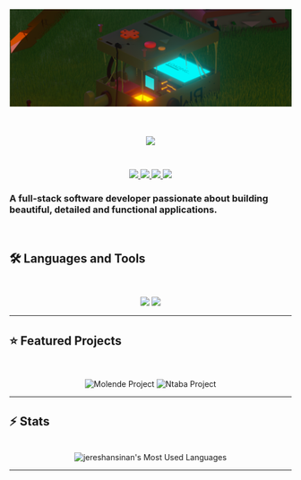 <img src="https://github.com/jereshansinan/jereshansinan/blob/main/contrast2.png" alt="Banner of bmo">
<h1 align="center">
    <img src="https://readme-typing-svg.herokuapp.com/?font=Inter&size=48&center=true&vCenter=true&width=500&height=70&color=fff&duration=4000&lines=Hi+There!+👋;+I'm+Jereshan+Sinan!;" />
</h1>

<br>

<div align="center">
  <a href="jereshan.sinan11@gmail.com">
    <img src="https://img.shields.io/badge/Gmail-white?style=for-the-badge&logo=gmail&logoColor=red" />
  </a>
  <a href="https://linkedin.com/in/jereshansinan" target="_blank">
    <img src="https://img.shields.io/badge/LinkedIn-0077B5?style=for-the-badge&logo=linkedin&logoColor=white" target="_blank" />
  </a>
  <a href="https://www.behance.net/jereshansinan" target="_blank">
    <img src="https://img.shields.io/badge/Behance-black?style=for-the-badge&logo=behance&logoColor=#1769FF" target="_blank" />
  </a>
  <a href="https://linkedin.com/in/jereshansinan" target="_blank">
    <img src="https://img.shields.io/badge/3DPortfolio-FE5F50?style=for-the-badge" target="_blank" />
  </a>
</div>

### A full-stack software developer passionate about building beautiful, detailed and functional applications.

<br>

## 🛠️ Languages and Tools

<br>

<p align="center">
  <img src="https://skillicons.dev/icons?i=java,ts,nodejs,react,nextjs,mongodb,prisma,firebase,github,kotlin,mysql,nextjs,react,supabase,vercel" />
  <img src="https://skillicons.dev/icons?i=html,css,androidstudio,tailwind,js,postman,figma,autocad,azure,blender,dotnet" />
</p>

<hr>

## ⭐ Featured Projects

<br>

<p align="center">
  <img src="https://github.com/jereshansinan/jereshansinan/blob/main/molende.png" width="500" alt="Molende Project"/>
  <img src="https://github.com/jereshansinan/jereshansinan/blob/main/ntaba.png" width="500" alt="Ntaba Project"/>
</p>

<hr>

## ⚡️ Stats

<br>

<div align=center>
  <img width=325 src="https://github-readme-stats.vercel.app/api/top-langs?username=jereshansinan&theme=transparent&layout=donut&hide=css&langs_count=8&border_radius=10&show_icons=true&locale=en" alt="jereshansinan's Most Used Languages" />
</div>

<hr>
